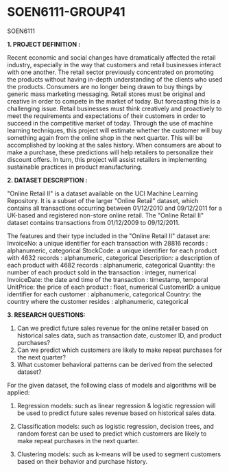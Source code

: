 # SOEN6111-GROUP41
SOEN6111

**1. PROJECT DEFINITION :** 

Recent economic and social changes have dramatically affected the retail industry, especially in the way that customers and retail businesses interact with one another. The retail sector previously concentrated on promoting the products without having in-depth understanding of the clients who used the products. Consumers are no longer being drawn to buy things by generic mass marketing messaging. Retail stores must be original and creative in order to compete in the market of today. But forecasting this is a challenging issue. Retail businesses must think creatively and proactively to meet the requirements and expectations of their customers in order to succeed in the competitive market of today. Through the use of machine learning techniques, this project will estimate whether the customer will buy something again from the online shop in the next quarter. This will be accomplished by looking at the sales history. When consumers are about to make a purchase, these predictions will help retailers to personalize their discount offers. In turn, this project will assist retailers in implementing sustainable practices in product manufacturing.

**2. DATASET DESCRIPTION :**

"Online Retail II" is a dataset available on the UCI Machine Learning Repository. It is a subset of the larger "Online Retail" dataset, which contains all transactions occurring between 01/12/2010 and 09/12/2011 for a UK-based and registered non-store online retail. The "Online Retail II" dataset contains transactions from 01/12/2009 to 09/12/2011. 

The features and their type included in the "Online Retail II" dataset are:
InvoiceNo: a unique identifier for each transaction with 28816 records : alphanumeric, categorical
StockCode: a unique identifier for each product with 4632 records : alphanumeric, categorical
Description: a description of each product with 4682 records : alphanumeric, categorical
Quantity: the number of each product sold in the transaction  : integer, numerical
InvoiceDate: the date and time of the transaction : timestamp, temporal
UnitPrice: the price of each product : float, numerical
CustomerID: a unique identifier for each customer : alphanumeric, categorical
Country: the country where the customer resides : alphanumeric, categorical

**3. RESEARCH QUESTIONS:**

1. Can we predict future sales revenue for the online retailer based on historical sales data, such as transaction date, customer ID, and product purchases?
2. Can we predict which customers are likely to make repeat purchases for the next quarter?
3. What customer behavioral patterns can be derived from the selected dataset?

For the given dataset, the following class of models and algorithms will be applied:

1. Regression models: such as linear regression & logistic regression will be used to predict future sales revenue based on historical sales data.

2. Classification models: such as logistic regression, decision trees, and random forest can be used to predict which customers are likely to make repeat purchases in the next quarter.

3. Clustering models: such as k-means will be used to segment customers based on their behavior and purchase history.





